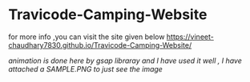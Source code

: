 # Travicode-Camping-Website
for  more info ,you can visit the site given below
https://vineet-chaudhary7830.github.io/Travicode-Camping-Website/



*animation is done here by gsap libraray and I have used it well , I have attached a SAMPLE.PNG to just see the image*
